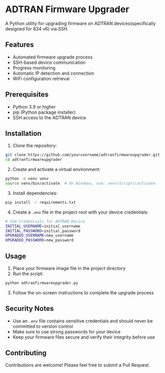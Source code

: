 # ADTRAN Firmware Upgrader

A Python utility for upgrading firmware on ADTRAN devices(specifically designed for 834 v6) via SSH.

## Features

- Automated firmware upgrade process
- SSH-based device communication
- Progress monitoring
- Automatic IP detection and connection
- WiFi configuration retrieval

## Prerequisites

- Python 3.9 or higher
- pip (Python package installer)
- SSH access to the ADTRAN device

## Installation

1. Clone the repository:
```bash
git clone https://github.com/yourusername/adtranfirmwareupgrader.git
cd adtranfirmwareupgrader
```

2. Create and activate a virtual environment:
```bash
python -m venv venv
source venv/bin/activate  # On Windows, use: venv\Scripts\activate
```

3. Install dependencies:
```bash
pip install -r requirements.txt
```

4. Create a `.env` file in the project root with your device credentials:
```bash
# SSH Credentials for ADTRAN Device
INITIAL_USERNAME=initial_username
INITIAL_PASSWORD=initial_password
UPGRADED_USERNAME=new_username
UPGRADED_PASSWORD=new_password
```

## Usage

1. Place your firmware image file in the project directory
2. Run the script:
```bash
python adtranfirmwareupgrader.py
```
3. Follow the on-screen instructions to complete the upgrade process

## Security Notes

- Use an `.env` file contains sensitive credentials and should never be committed to version control
- Make sure to use strong passwords for your device
- Keep your firmware files secure and verify their integrity before use

## Contributing

Contributions are welcome! Please feel free to submit a Pull Request. 
